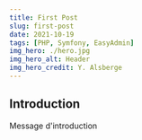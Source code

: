 ```yaml
---
title: First Post
slug: first-post
date: 2021-10-19
tags: [PHP, Symfony, EasyAdmin]
img_hero: ./hero.jpg
img_hero_alt: Header
img_hero_credit: Y. Alsberge
---
```


## Introduction

Message d'introduction

